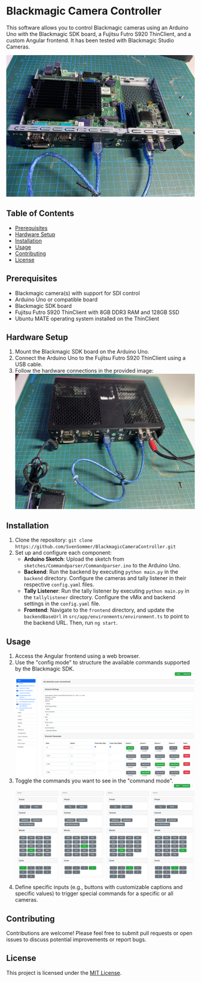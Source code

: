 # Blackmagic Camera Controller

This software allows you to control Blackmagic cameras using an Arduino Uno with the Blackmagic SDK board, a Fujitsu Futro S920 ThinClient, and a custom Angular frontend. It has been tested with Blackmagic Studio Cameras.

![photo of the thinclient with the arduino and the sdk box included and connected](images/thinclient_open.jpg)

## Table of Contents
- [Prerequisites](#prerequisites)
- [Hardware Setup](#hardware-setup)
- [Installation](#installation)
- [Usage](#usage)
- [Contributing](#contributing)
- [License](#license)

## Prerequisites
- Blackmagic camera(s) with support for SDI control
- Arduino Uno or compatible board
- Blackmagic SDK board
- Fujitsu Futro S920 ThinClient with 8GB DDR3 RAM and 128GB SSD
- Ubuntu MATE operating system installed on the ThinClient

## Hardware Setup
1. Mount the Blackmagic SDK board on the Arduino Uno.
2. Connect the Arduino Uno to the Fujitsu Futro S920 ThinClient using a USB cable.
3. Follow the hardware connections in the provided image: ![photo of the arduino with the sdk board mounted in the open thin client case](images/thinclient_back_connections.jpg)

## Installation
1. Clone the repository: `git clone https://github.com/SvenSommer/BlackmagicCameraController.git`
2. Set up and configure each component:
    - **Arduino Sketch**: Upload the sketch from `sketches/Commandparser/Commandparser.ino` to the Arduino Uno.
    - **Backend**: Run the backend by executing `python main.py` in the `backend` directory. Configure the cameras and tally listener in their respective `config.yaml` files.
    - **Tally Listener**: Run the tally listener by executing `python main.py` in the `tallylistener` directory. Configure the vMix and backend settings in the `config.yaml` file.
    - **Frontend**: Navigate to the `frontend` directory, and update the `backendBaseUrl` in `src/app/environments/environment.ts` to point to the backend URL. Then, run `ng start`.

## Usage
1. Access the Angular frontend using a web browser.
2. Use the "config mode" to structure the available commands supported by the Blackmagic SDK. ![frontend in config mode](images/frontend_config_mode.png)
3. Toggle the commands you want to see in the "command mode". ![frontend in command mode](images/frontend_command_mode.png)
4. Define specific inputs (e.g., buttons with customizable captions and specific values) to trigger special commands for a specific or all cameras.

## Contributing
Contributions are welcome! Please feel free to submit pull requests or open issues to discuss potential improvements or report bugs.

## License
This project is licensed under the [MIT License](LICENSE).